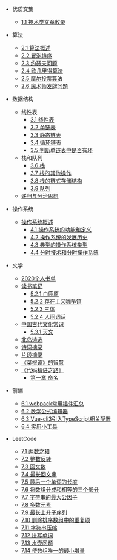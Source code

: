 - 优质文集
    - [1.1 技术类文章收录](./docs/static/文章集合.md)
- 算法
    - [2.1 算法概述](./docs/algorithm/算法概述.md)
    - [2.2 冒泡排序](./docs/algorithm/冒泡排序.md)
    - [2.3 约瑟夫问题](./docs/algorithm/约瑟夫问题.md)
    - [2.4 欧几里得算法](./docs/algorithm/欧几里得算法.md)
    - [2.5 摩尔投票算法](./docs/algorithm/摩尔投票算法.md)
    - [2.6 魔术师发牌问题](./docs/algorithm/魔术师发牌问题.md)
- 数据结构
    - 线性表
        - [3.1 线性表](./docs/DataStructure/线性表.md)
        - [3.2 单链表](./docs/DataStructure/单链表.md)
        - [3.3 静态链表](./docs/DataStructure/静态链表.md)
        - [3.4 循环链表](./docs/DataStructure/循环链表.md)
        - [3.5 判断单链表中是否有环](./docs/DataStructure/判断单链表中是否有环.md)
    - 栈和队列
        - [3.6 栈](./docs/DataStructure/栈.md)
        - [3.7 栈的其他操作](./docs/DataStructure/栈的其他操作.md)
        - [3.8 栈的链式存储结构](./docs/DataStructure/栈的链式存储结构.md)
        - [3.9 队列](./docs/DataStructure/队列.md)
    - [递归与分治思想](./docs/DataStructure/递归与分治思想.md)
- 操作系统
    - [操作系统概述](./docs/OS/操作系统概述.md)
        - [4.1 操作系统的功能和定义](./docs/OS/操作系统的功能和定义.md)
        - [4.2 操作系统的发展历史](./docs/OS/操作系统的发展历史.md)
        - [4.3 典型的操作系统类型](./docs/OS/典型的操作系统类型.md)
        - [4.4 分时技术和分时操作系统](./docs/OS/分时技术和分时操作系统.md)
- 文学
    - [2020个人书单](./docs/readingNotes/2020书单.md)
    - [读书笔记](./docs/readingNotes/读书笔记.md)
        - [5.2.1 白鹿原](./docs/readingNotes/白鹿原.md)
        - [5.2.2 存在主义咖啡馆](./docs/readingNotes/存在主义咖啡馆.md)
        - [5.2.3 三体](./docs/readingNotes/三体.md)
        - [5.2.4 人间词话](./docs/readingNotes/人间词话.md)
    - [中国古代文化常识](./docs/readingNotes/中国古代文化常识.md)
        - [5.3.1 天文](./docs/readingNotes/天文.md)
    - [北岛诗选](./docs/readingNotes/北岛诗选.md)
    - [诗词摘录](./docs/readingNotes/诗词摘录.md)
    - [片段摘录](./docs/readingNotes/片段摘录.md)
    - [《菜根谭》的智慧](./docs/readingNotes/《菜根谭》的智慧.md)
    - [《代码精进之路》](./docs/readingNotes/showMeTheCode/目录.md)
        - [第一章 命名](./docs/readingNotes/showMeTheCode/第一章-命名.md)
- 前端
    - [6.1 webpack常用插件汇总](./docs/web/webpack常用插件汇总.md)
    - [6.2 数学公式编辑器](./docs/web/数学公式编辑器.md)
    - [6.3 Vue-cli3引入TypeScript相关配置](./docs/web/Vue-cli3引入TypeScript.md)
    - [6.4 实用小工具](./docs/web/实用小工具.md)

- LeetCode
    - [7.1 两数之和](./docs/leetCode/两数之和.md)
    - [7.2 整数反转](./docs/leetCode/整数反转.md)
    - [7.3 回文数](./docs/leetCode/回文数.md)
    - [7.4 最长回文串](./docs/leetCode/最长回文串.md)
    - [7.5 最后一个单词的长度](./docs/leetCode/最后一个单词的长度.md)
    - [7.6 将数组分成和相等的三个部分](./docs/leetCode/将数组分成和相等的三个部分.md)
    - [7.7 字符串的最大公因子](./docs/leetCode/字符串的最大公因子.md)
    - [7.8 多数元素](./docs/leetCode/多数元素.md)
    - [7.9 最长上升子序列](./docs/leetCode/最长上升子序列.md)
    - [7.10 删除排序数组中的重复项](./docs/leetCode/删除排序数组中的重复项.md)
    - [7.11 字符串压缩](./docs/leetCode/字符串压缩.md)
    - [7.12 拼写单词](./docs/leetCode/拼写单词.md)
    - [7.13 水壶问题](./docs/leetCode/水壶问题.md)
    - [7.14 使数组唯一的最小增量](./docs/leetCode/使数组唯一的最小增量.md)

